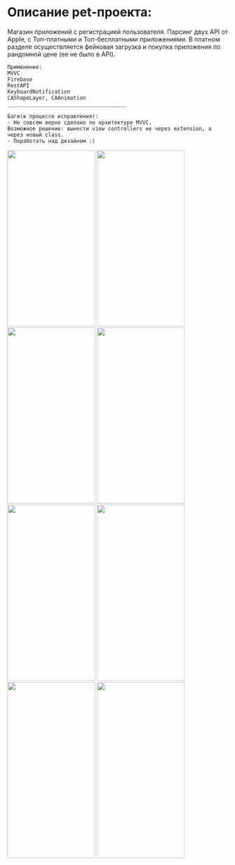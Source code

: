 # Описание pet-проекта:

Магазин приложений с регистрацией пользователя. Парсинг двух API от Apple, с Топ-платными и Топ-бесплатными приложениями. 
В платном разделе осуществляется фейковая загрузка и покупка приложения по рандомной цене (ее не было в API).

```
Применение:
MVVC
Firebase
RestAPI
KeyboardNotification
CAShapeLayer, CAAnimation
______________________________________

Баги(в процессе исправления):
- Не совсем верно сделано по архитектуре MVVC.
Возможное решение: вынести view controllers не через extension, а через новый class.
- Поработать над дизайном :)

```


<img src="https://user-images.githubusercontent.com/76910221/148379271-e67b5e0a-951c-458d-9ef3-a7f1eb013807.png" width="200" height="400" />
<img src="https://user-images.githubusercontent.com/76910221/148379316-8b44af9d-7c1d-4233-a50e-fba70cd821bd.png" width="200" height="400" />
<img src="https://user-images.githubusercontent.com/76910221/148379359-165187ff-1e12-4b9c-931c-7fef68840923.png" width="200" height="400" />
<img src="https://user-images.githubusercontent.com/76910221/148379539-20b6cada-9b13-41ff-a622-0c8539146214.png" width="200" height="400" />
<img src="https://user-images.githubusercontent.com/76910221/148379410-f3a506d6-56a0-4d2a-87bd-f2da912b4e5b.png" width="200" height="400" />
<img src="https://user-images.githubusercontent.com/76910221/148379422-72a4a104-0416-4e38-85c1-1d85ddfddc06.png" width="200" height="400" />
<img src="https://user-images.githubusercontent.com/76910221/148379424-f4a61365-1949-4ebf-b373-4df3dec4683a.png" width="200" height="400" />
<img src="https://user-images.githubusercontent.com/76910221/148379429-461e7acb-fa1c-4908-9773-57aec49e9318.png" width="200" height="400" />



